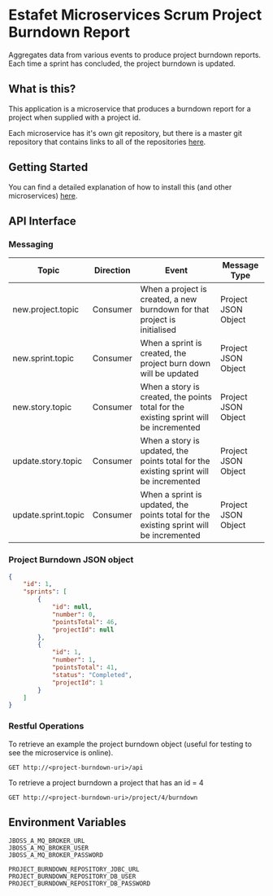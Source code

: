 # Estafet Microservices Scrum Project Burndown Report
Aggregates data from various events to produce project burndown reports. Each time a sprint has concluded, the project burndown is updated.
## What is this?
This application is a microservice that produces a burndown report for a project when supplied with a project id.

Each microservice has it's own git repository, but there is a master git repository that contains links to all of the repositories [here](https://github.com/stericbro/estafet-microservices-scrum).
## Getting Started
You can find a detailed explanation of how to install this (and other microservices) [here](https://github.com/stericbro/estafet-microservices-scrum#getting-started).
## API Interface

### Messaging

|Topic               |Direction |Event                                                                                 |Message Type       |
|--------------------|----------|--------------------------------------------------------------------------------------|-------------------|
|new.project.topic   |Consumer  |When a project is created, a new burndown for that project is initialised             |Project JSON Object|
|new.sprint.topic    |Consumer  |When a sprint is created, the project burn down will be updated                       |Project JSON Object|
|new.story.topic     |Consumer  |When a story is created, the points total for the existing sprint will be incremented |Project JSON Object|
|update.story.topic  |Consumer  |When a story is updated, the points total for the existing sprint will be incremented |Project JSON Object|
|update.sprint.topic |Consumer  |When a sprint is updated, the points total for the existing sprint will be incremented|Project JSON Object|

### Project Burndown JSON object

```json
{
    "id": 1,
    "sprints": [
        {
            "id": null,
            "number": 0,
            "pointsTotal": 46,
            "projectId": null
        },
        {
            "id": 1,
            "number": 1,
            "pointsTotal": 41,
            "status": "Completed",
            "projectId": 1
        }
    ]
}
```

### Restful Operations

To retrieve an example the project burndown object (useful for testing to see the microservice is online).

```
GET http://<project-burndown-uri>/api
```

To retrieve a project burndown a project that has an id = 4

```
GET http://<project-burndown-uri>/project/4/burndown
```

## Environment Variables
```
JBOSS_A_MQ_BROKER_URL
JBOSS_A_MQ_BROKER_USER
JBOSS_A_MQ_BROKER_PASSWORD

PROJECT_BURNDOWN_REPOSITORY_JDBC_URL
PROJECT_BURNDOWN_REPOSITORY_DB_USER
PROJECT_BURNDOWN_REPOSITORY_DB_PASSWORD
```

